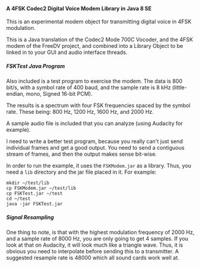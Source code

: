 #### A 4FSK Codec2 Digital Voice Modem Library in Java 8 SE
This is an experimental modem object for transmitting digital voice in 4FSK modulation.

This is a Java translation of the Codec2 Mode 700C Vocoder, and the 4FSK modem of the FreeDV project, and combined into a Library Object to be linked in to your GUI and audio interface threads.

##### FSKTest Java Program
Also included is a test program to exercise the modem. The data is 800 bit/s, with a symbol rate of 400 baud, and the sample rate is 8 kHz (little-endian, mono, Signed 16-bit PCM).

The results is a spectrum with four FSK frequencies spaced by the symbol rate. These being: 800 Hz, 1200 Hz, 1600 Hz, and 2000 Hz.

A sample audio file is included that you can analyze (using Audacity for example).

I need to write a better test program, because you really can't just send individual frames and get a good output. You need to send a contiguous stream of frames, and then the output makes sense bit-wise.

In order to run the example, it uses the ```FSKModem.jar``` as a library. Thus, you need a ```lib``` directory and the jar file placed in it. For example:
```
mkdir ~/test/lib
cp FSKModem.jar ~/test/lib
cp FSKTest.jar ~/test
cd ~/test
java -jar FSKTest.jar
```

##### Signal Resampling
One thing to note, is that with the highest modulation frequency of 2000 Hz, and a sample rate of 8000 Hz, you are only going to get 4 samples. If you look at that on Audacity, it will look much like a triangle wave. Thus, it is obvious you need to interpolate before sending this to a transmitter. A suggested resample rate is 48000 which all sound cards work well at.

